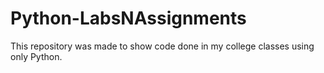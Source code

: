 # Python-LabsNAssignments
This repository was made to show code done in my college classes using only Python.
